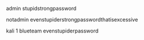 admin
stupidstrongpassword

notadmin
evenstupiderstrongpasswordthatisexcessive


kali 1
blueteam
evenstupiderpassword